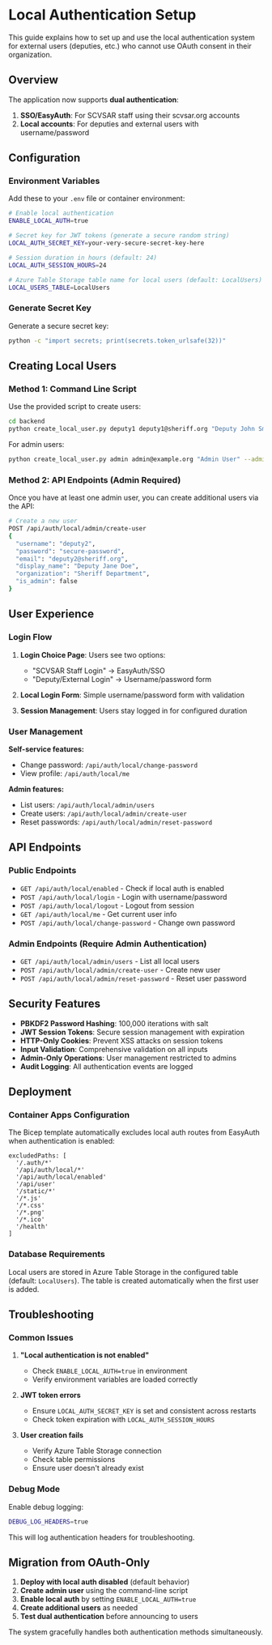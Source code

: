 # Local Authentication Setup

This guide explains how to set up and use the local authentication system for external users (deputies, etc.) who cannot use OAuth consent in their organization.

## Overview

The application now supports **dual authentication**:
1. **SSO/EasyAuth**: For SCVSAR staff using their scvsar.org accounts
2. **Local accounts**: For deputies and external users with username/password

## Configuration

### Environment Variables

Add these to your `.env` file or container environment:

```bash
# Enable local authentication
ENABLE_LOCAL_AUTH=true

# Secret key for JWT tokens (generate a secure random string)
LOCAL_AUTH_SECRET_KEY=your-very-secure-secret-key-here

# Session duration in hours (default: 24)
LOCAL_AUTH_SESSION_HOURS=24

# Azure Table Storage table name for local users (default: LocalUsers)
LOCAL_USERS_TABLE=LocalUsers
```

### Generate Secret Key

Generate a secure secret key:
```bash
python -c "import secrets; print(secrets.token_urlsafe(32))"
```

## Creating Local Users

### Method 1: Command Line Script

Use the provided script to create users:

```bash
cd backend
python create_local_user.py deputy1 deputy1@sheriff.org "Deputy John Smith" --organization "Sheriff Dept"
```

For admin users:
```bash
python create_local_user.py admin admin@example.org "Admin User" --admin
```

### Method 2: API Endpoints (Admin Required)

Once you have at least one admin user, you can create additional users via the API:

```bash
# Create a new user
POST /api/auth/local/admin/create-user
{
  "username": "deputy2",
  "password": "secure-password",
  "email": "deputy2@sheriff.org",
  "display_name": "Deputy Jane Doe",
  "organization": "Sheriff Department",
  "is_admin": false
}
```

## User Experience

### Login Flow

1. **Login Choice Page**: Users see two options:
   - "SCVSAR Staff Login" → EasyAuth/SSO
   - "Deputy/External Login" → Username/password form

2. **Local Login Form**: Simple username/password form with validation

3. **Session Management**: Users stay logged in for configured duration

### User Management

**Self-service features:**
- Change password: `/api/auth/local/change-password`
- View profile: `/api/auth/local/me`

**Admin features:**
- List users: `/api/auth/local/admin/users`
- Create users: `/api/auth/local/admin/create-user`
- Reset passwords: `/api/auth/local/admin/reset-password`

## API Endpoints

### Public Endpoints
- `GET /api/auth/local/enabled` - Check if local auth is enabled
- `POST /api/auth/local/login` - Login with username/password
- `POST /api/auth/local/logout` - Logout from session
- `GET /api/auth/local/me` - Get current user info
- `POST /api/auth/local/change-password` - Change own password

### Admin Endpoints (Require Admin Authentication)
- `GET /api/auth/local/admin/users` - List all local users
- `POST /api/auth/local/admin/create-user` - Create new user
- `POST /api/auth/local/admin/reset-password` - Reset user password

## Security Features

- **PBKDF2 Password Hashing**: 100,000 iterations with salt
- **JWT Session Tokens**: Secure session management with expiration
- **HTTP-Only Cookies**: Prevent XSS attacks on session tokens
- **Input Validation**: Comprehensive validation on all inputs
- **Admin-Only Operations**: User management restricted to admins
- **Audit Logging**: All authentication events are logged

## Deployment

### Container Apps Configuration

The Bicep template automatically excludes local auth routes from EasyAuth when authentication is enabled:

```bicep
excludedPaths: [
  '/.auth/*'
  '/api/auth/local/*'
  '/api/auth/local/enabled'
  '/api/user'
  '/static/*'
  '/*.js'
  '/*.css'
  '/*.png'
  '/*.ico'
  '/health'
]
```

### Database Requirements

Local users are stored in Azure Table Storage in the configured table (default: `LocalUsers`). The table is created automatically when the first user is added.

## Troubleshooting

### Common Issues

1. **"Local authentication is not enabled"**
   - Check `ENABLE_LOCAL_AUTH=true` in environment
   - Verify environment variables are loaded correctly

2. **JWT token errors**
   - Ensure `LOCAL_AUTH_SECRET_KEY` is set and consistent across restarts
   - Check token expiration with `LOCAL_AUTH_SESSION_HOURS`

3. **User creation fails**
   - Verify Azure Table Storage connection
   - Check table permissions
   - Ensure user doesn't already exist

### Debug Mode

Enable debug logging:
```bash
DEBUG_LOG_HEADERS=true
```

This will log authentication headers for troubleshooting.

## Migration from OAuth-Only

1. **Deploy with local auth disabled** (default behavior)
2. **Create admin user** using the command-line script
3. **Enable local auth** by setting `ENABLE_LOCAL_AUTH=true`
4. **Create additional users** as needed
5. **Test dual authentication** before announcing to users

The system gracefully handles both authentication methods simultaneously.